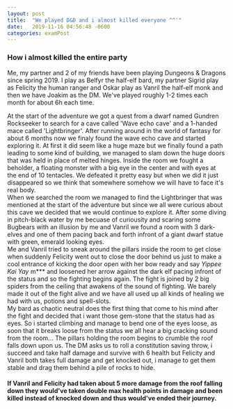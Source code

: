 ```yaml
---
layout: post
title:  "We played D&D and i almost killed everyone ^^'"
date:   2019-11-16 04:56:48 -0600
categories: examPost
---
```

### How i almost killed the entire party

Me, my partner and 2 of my friends have been playing Dungeons & Dragons since spring 2019. I play as Belfyr the half-elf bard, my partner Sigrid play as Felicity the human ranger and Oskar play as Vanril the half-elf monk and then we have Joakim as the DM. We've played roughly 1-2 times each month for about 6h each time. 

At the start of the adventure we got a quest from a dwarf named Gundren Rockseeker to search for a cave called 'Wave echo cave' and a 1-handed mace called 'Lightbringer'. After running around in the world of fantasy for about 6 months now we finaly found the wave echo cave and started exploring it. At first it did seem like a huge maze but we finally found a path leading to some kind of building, we managed to slam down the huge doors that was held in place of melted hinges. Inside the room we fought a beholder, a floating monster with a big eye in the center and with eyes at the end of 10 tentacles. We defeated it pretty easy but when we did it just disappeared so we think that somewhere somehow we will have to face it's real body.  
When we searched the room we managed to find the Lightbringer that was mentioned at the start of the adventure but since we all were curious about this cave we decided that we would continue to explore it. After some diving in pitch-black water by me becuase of curiousity and scaring some Bugbears with an illusion by me and Vanril we found a room with 3 dark-elves and one of them pacing back and forth infront of a giant dwarf statue with green, emerald looking eyes.  
Me and Vanril tried to sneak around the pillars inside the room to get close when suddenly Felicity went out to close the door behind us just to make a cool entrance of kicking the door open with her bow ready and say *Yippee Kai Yay* m*** and loosened her arrow against the dark elf pacing infront of the status and so the fighting begins again. The fight is joined by 2 big spiders from the ceiling that awakens of the sound of fighting. We barely made it out of the fight alive and we have all used up all kinds of healing we had with us, potions and spell-slots.  
My bard as chaotic neutral does the first thing that come to his mind after the fight and decided that i want those gem-stone that the status had as eyes. So i started climbing and manage to bend one of the eyes loose, as soon that it breaks loose from the status we all hear a big cracking sound from the room... The pillars holding the room begins to crumble the roof falls down upon us. The DM asks us to roll a constitution saving throw, i succeed and take half damage and survive with 6 health but Felicity and Vanril both takes full damage and get knocked out, i manage to get them stable and drag them behind a pile of rocks to hide.  
#### If Vanril and Felicity had taken about 5 more damage from the roof falling down they would've taken double max health points in damage and been killed instead of knocked down and thus would've ended their journey.

